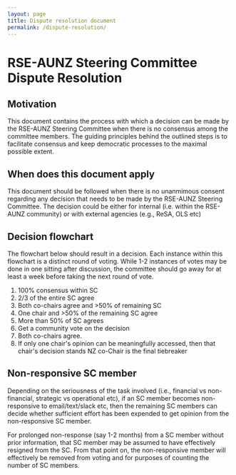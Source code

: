 ```yaml
---
layout: page
title: Dispute resolution document
permalink: /dispute-resolution/
---
```


# RSE-AUNZ Steering Committee Dispute Resolution

## Motivation
This document contains the process with which a decision can be made by the RSE-AUNZ Steering Committee when there is no consensus among the committee members. The guiding principles behind the outlined steps is to facilitate consensus and keep democratic processes to the maximal possible extent.

## When does this document apply
This document should be followed when there is no unanmimous consent regarding any decision that needs to be made by the RSE-AUNZ Steering Committee. The decision could be either for internal (i.e. within the RSE-AUNZ community) or with external agencies (e.g., ReSA, OLS etc)

## Decision flowchart
The flowchart below should result in a decision. Each instance within this flowchart is a distinct round of voting. While 1-2 instances of votes may be done in one sitting after discussion, the committee should go away for at least a week before taking the next round of vote.

1. 100% consensus within SC
2. 2/3 of the entire SC agree
3. Both co-chairs agree and >50% of remaining SC
4. One chair and >50% of the remaining SC agree
5. More than 50% of SC agrees
6. Get a community vote on the decision
7. Both co-chairs agree. 
8. If only one chair's opinion can be meaningfully accessed, then that chair's decision stands NZ co-Chair is the final tiebreaker

## Non-responsive SC member
Depending on the seriousness of the task involved (i.e., financial vs non-financial, strategic vs operational etc), if an SC member becomes non-responsive to email/text/slack etc, then the remaining SC members can decide whether sufficient effort has been expended to get opinion from the non-responsive SC member.

For prolonged non-response (say 1-2 months) from a SC member without prior information, that SC member may be assumed to have effectively resigned from the SC. From that point on, the non-responsive member will effectively be removed from voting and for purposes of counting the number of SC members.